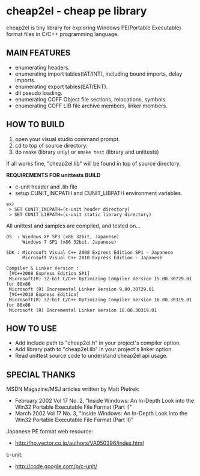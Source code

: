 # cheap2el - cheap pe library #

cheap2el is tiny library for exploring Windows PE(Portable Executable) format files in C/C++ programming language.

## MAIN FEATURES ##

  * enumerating headers.
  * enumerating import tables(IAT/INT), including bound imports, delay imports.
  * enumerating export tables(EAT/ENT).
  * dll pseudo loading.
  * enumerating COFF Object file sections, relocations, symbols.
  * enumerating COFF LIB file archive members, linker members.

## HOW TO BUILD ##

  1. open your visual studio command prompt.
  1. cd to top of source directory.
  1. do `nmake` (library only) or `nmake test` (library and unittests)

If all works fine, "cheap2el.lib" will be found in top of source directory.

**REQUIREMENTS FOR unittests BUILD**
  * c-unit header and .lib file
  * setup CUNIT\_INCPATH and CUNIT\_LIBPATH environment variables.
```
ex)
 > SET CUNIT_INCPATH=(c-unit header directory)
 > SET CUNIT_LIBPATH=(c-unit static library directory)
```

All unittest and samples are compiled, and tested on...
```
OS  : Windows XP SP3 (x86 32bit, Japanese)
      Windows 7 SP1 (x86 32bit, Japanese)

SDK : Microsoft Visual C++ 2008 Express Edition SP1 - Japanese
      Microsoft Visual C++ 2010 Express Edition - Japanese

Compiler & Linker Version :
 [VC++2008 Express Edition SP1]
 Microsoft(R) 32-bit C/C++ Optimizing Compiler Version 15.00.30729.01 for 80x86
 Microsoft (R) Incremental Linker Version 9.00.30729.01
 [VC++2010 Express Edition]
 Microsoft(R) 32-bit C/C++ Optimizing Compiler Version 16.00.30319.01 for 80x86
 Microsoft (R) Incremental Linker Version 10.00.30319.01
```

## HOW TO USE ##

  * Add include path to "cheap2el.h" in your project's compiler option.
  * Add library path to "cheap2el.lib" in your project's linker option.
  * Read unittest source code to understand cheap2el api usage.

## SPECIAL THANKS ##

MSDN Magazine/MSJ articles written by Matt Pietrek:
  * February 2002 Vol 17 No. 2, "Inside Windows: An In-Depth Look into the Win32 Portable Executable File Format (Part I)"
  * March 2002 Vol 17 No. 3, "Inside Windows: An In-Depth Look into the Win32 Portable Executable File Format (Part II)"

Japanese PE format web resource:
  * http://hp.vector.co.jp/authors/VA050396/index.html

c-unit:
  * http://code.google.com/p/c-unit/